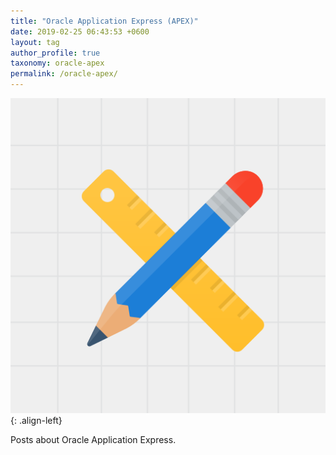 ```yaml
---
title: "Oracle Application Express (APEX)"
date: 2019-02-25 06:43:53 +0600
layout: tag
author_profile: true
taxonomy: oracle-apex
permalink: /oracle-apex/
---
```


![Oracle APEX Logo](/assets/images/oracle-apex-logo.svg){: .align-left}
<!-- TODO: Explain why I like APEX and a little bit of my history with it -->
Posts about Oracle Application Express.
